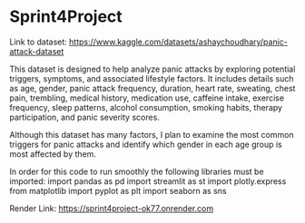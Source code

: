 # Sprint4Project

Link to dataset:
https://www.kaggle.com/datasets/ashaychoudhary/panic-attack-dataset

This dataset is designed to help analyze panic attacks by exploring potential triggers, symptoms, and associated lifestyle factors. It includes details such as age, gender, panic attack frequency, duration, heart rate, sweating, chest pain, trembling, medical history, medication use, caffeine intake, exercise frequency, sleep patterns, alcohol consumption, smoking habits, therapy participation, and panic severity scores.

Although this dataset has many factors, I plan to examine the most common triggers for panic attacks and identify which gender in each age group is most affected by them.

In order for this code to run smoothly the following libraries must be imported:
import pandas as pd
import streamlit as st
import plotly.express
from matplotlib import pyplot as plt
import seaborn as sns

Render Link:
https://sprint4project-ok77.onrender.com

